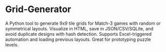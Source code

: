 # Grid-Generator
A Python tool to generate 9x9 tile grids for Match-3 games with random or symmetrical layouts. Visualize in HTML, save in JSON/CSV/SQLite, and avoid duplicate designs with hash detection. Supports Excel-triggered automation and loading previous layouts. Great for prototyping puzzle levels. 
